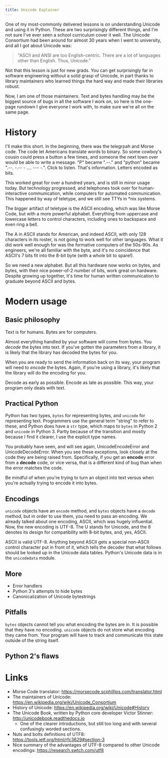 ```yaml
---
title: Unicode Explainer
---
```


One of my most-commonly delivered lessons is on understanding Unicode
and using it in Python. These are two surprisingly different things,
and I'm not sure I've ever seen a school curriculum cover it well. The
Unicode Consortium had been around for almost 30 years when I went to
university, and all I got about Unicode was:

> "ASCII and ANSI are too English-centric. There are a lot of
> languages other than English. Thus, Unicode."

Not that this lesson is just for new grads. You can get surprisingly
far in software engineering without a solid grasp of Unicode, in part
thanks to library maintainers who learned things the hard way and made
their libraries robust.

Now, I am one of those maintainers. Text and bytes handling may be the
biggest source of bugs in all the software I work on, so here is the
one-page rundown I give everyone I work with, to make sure we're all
on the same page.

# History

I'll make this short. In the beginning, there was the telegrpah and
Morse code. The code let Americans translate words to binary. So some
cowboy's cousin could press a button a few times, and someone the next
town over would be able to write a message. "P" became ".--." and
"python" became ".--. -.-- - .... --- -.". Click to listen. That's
information. Letters encoded as bits.

This worked great for over a hundred years, and is still in minor
usage today. But technology progressed, and telephones took over for
human-interactive communication, while computers for automated
communication. This happened by way of teletype, and we still see TTYs
in *nix systems.

The bigger artifact of teletype is the ASCII encoding, which was like
Morse Code, but with a more powerful alphabet. Everything from
uppercase and lowercase letters to control characters, including ones
to backspace and even ring a bell.

The A in ASCII stands for American, and indeed ASCII, with only 128
characters in its roster, is not going to work well for other
languages. What it did work well enough for was the formative
computers of the 50s-90s. As engineers, we're all familiar with the
byte, and it's no coincidence that ASCII's 7 bits fit into the 8-bit
byte (with a whole bit to spare!).

So we need a new alphabet. But all this hardware now works on bytes,
and bytes, with their nice power-of-2 number of bits, work great on
hardware. Despite growing up together, it's time for human written
communication to graduate beyond ASCII and bytes.

# Modern usage

## Basic philosophy

Text is for humans. Bytes are for computers.

Almost everything handled by your software will come from bytes. You
_decode_ the bytes into text. If you've gotten the parameters from a
library, it is likely that the library has decoded the bytes for you.

When you are ready to send the information back on its way, your
program will need to _encode_ the bytes. Again, if you're using a
library, it's likely that the library will do the encoding for you.

Decode as early as possible. Encode as late as possible. This way,
your program only deals with text.

## Practical Python

Python has two types, `bytes` for representing bytes, and `unicode`
for representing text. Programmers use the general term "string" to
refer to these, and Python does have a `str` type, which maps to
`bytes` in Python 2 and `unicode` in Python 3. Partly because of the
transition and mostly because I find it clearer, I use the explicit
type names.

You probably have seen, and will see again, UnicodeEncodeError and
UnicodeDecodeError. When you see these exceptions, look closely at the
code they are being raised from. Specifically, if you get an
**encode** error from a **decode** code, or vice versa, that is a
different kind of bug than when the error matches the code.

Be mindful of when you're trying to turn an object into text versus
when you're actually trying to encode it into bytes.

## Encodings

`unicode` objects have an `encode` method, and `bytes` objects have a
`decode` method, but in order to use them, you need to pass an
encoding. We already talked about one encoding, ASCII, which was
hugely influential. Now, the new encoding is UTF-8. The U stands for
Unicode, and the 8 denotes its design for compatibility with 8-bit
bytes, and, yes, ASCII.

ASCII is valid UTF-8. Anything beyond ASCII gets a special non-ASCII
control character put in front of it, which tells the decoder that
what follows should be looked up in the Unicode data tables. Python's
Unicode data is in the `unicodedata` module.

## More

* Error handlers
* Python 3's attempts to hide bytes
* Canonicalization of Unicode bytestrings

## Pitfalls

`bytes` objects cannot tell you what encoding the bytes are in. It is
possible that they have no encoding. `unicode` objects do not store
what encoding they came from. Your program will have to track and
communicate this state outside of the string itself.

## Python 2's flaws

# Links

* Morse Code translator: https://morsecode.scphillips.com/translator.html
* The maintainers of Unicode: https://en.wikipedia.org/wiki/Unicode_Consortium
* History of Unicode: https://en.wikipedia.org/wiki/Unicode#History
* The Unicode Book, written by Python core developer Victor Stinner: http://unicodebook.readthedocs.io
    * One of the clearer introductions, but still too long and with
      several confusingly worded sections.
* Nuts and bolts definitions of UTF8: https://tools.ietf.org/html/rfc3629#section-3
* Nice summary of the advantages of UTF-8 compared to other Unicode encodings: https://research.swtch.com/utf8

